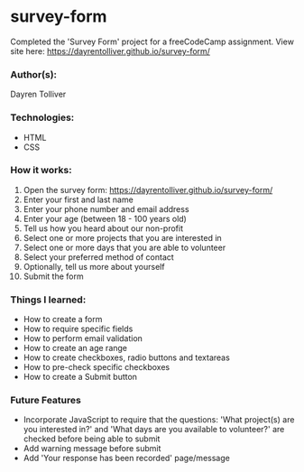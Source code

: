 # survey-form
Completed the 'Survey Form' project for a freeCodeCamp assignment.
View site here:  https://dayrentolliver.github.io/survey-form/

### Author(s):
Dayren Tolliver

### Technologies:
* HTML
* CSS

### How it works:
1. Open the survey form: https://dayrentolliver.github.io/survey-form/
2. Enter your first and last name
3. Enter your phone number and email address
4. Enter your age (between 18 - 100 years old)
5. Tell us how you heard about our non-profit
6. Select one or more projects that you are interested in
7. Select one or more days that you are able to volunteer
8. Select your preferred method of contact
9. Optionally, tell us more about yourself
10. Submit the form

### Things I learned:
* How to create a form
* How to require specific fields
* How to perform email validation
* How to create an age range
* How to create checkboxes, radio buttons and textareas
* How to pre-check specific checkboxes
* How to create a Submit button

### Future Features
* Incorporate JavaScript to require that the questions: 'What project(s) are you interested in?' and 'What days are you available to volunteer?' are checked before being able to submit
* Add warning message before submit
* Add 'Your response has been recorded' page/message
